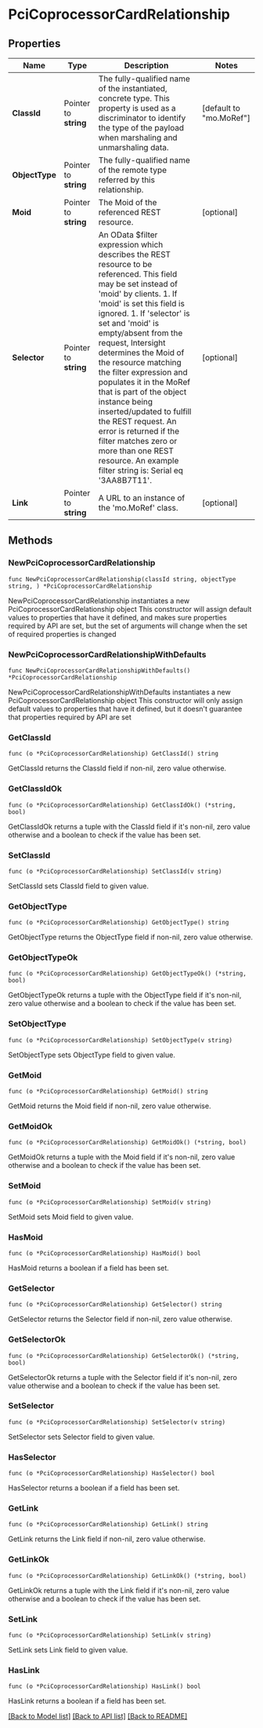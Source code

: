 # PciCoprocessorCardRelationship

## Properties

Name | Type | Description | Notes
------------ | ------------- | ------------- | -------------
**ClassId** | Pointer to **string** | The fully-qualified name of the instantiated, concrete type. This property is used as a discriminator to identify the type of the payload when marshaling and unmarshaling data. | [default to "mo.MoRef"]
**ObjectType** | Pointer to **string** | The fully-qualified name of the remote type referred by this relationship. | 
**Moid** | Pointer to **string** | The Moid of the referenced REST resource. | [optional] 
**Selector** | Pointer to **string** | An OData $filter expression which describes the REST resource to be referenced. This field may be set instead of &#39;moid&#39; by clients. 1. If &#39;moid&#39; is set this field is ignored. 1. If &#39;selector&#39; is set and &#39;moid&#39; is empty/absent from the request, Intersight determines the Moid of the resource matching the filter expression and populates it in the MoRef that is part of the object instance being inserted/updated to fulfill the REST request. An error is returned if the filter matches zero or more than one REST resource. An example filter string is: Serial eq &#39;3AA8B7T11&#39;. | [optional] 
**Link** | Pointer to **string** | A URL to an instance of the &#39;mo.MoRef&#39; class. | [optional] 

## Methods

### NewPciCoprocessorCardRelationship

`func NewPciCoprocessorCardRelationship(classId string, objectType string, ) *PciCoprocessorCardRelationship`

NewPciCoprocessorCardRelationship instantiates a new PciCoprocessorCardRelationship object
This constructor will assign default values to properties that have it defined,
and makes sure properties required by API are set, but the set of arguments
will change when the set of required properties is changed

### NewPciCoprocessorCardRelationshipWithDefaults

`func NewPciCoprocessorCardRelationshipWithDefaults() *PciCoprocessorCardRelationship`

NewPciCoprocessorCardRelationshipWithDefaults instantiates a new PciCoprocessorCardRelationship object
This constructor will only assign default values to properties that have it defined,
but it doesn't guarantee that properties required by API are set

### GetClassId

`func (o *PciCoprocessorCardRelationship) GetClassId() string`

GetClassId returns the ClassId field if non-nil, zero value otherwise.

### GetClassIdOk

`func (o *PciCoprocessorCardRelationship) GetClassIdOk() (*string, bool)`

GetClassIdOk returns a tuple with the ClassId field if it's non-nil, zero value otherwise
and a boolean to check if the value has been set.

### SetClassId

`func (o *PciCoprocessorCardRelationship) SetClassId(v string)`

SetClassId sets ClassId field to given value.


### GetObjectType

`func (o *PciCoprocessorCardRelationship) GetObjectType() string`

GetObjectType returns the ObjectType field if non-nil, zero value otherwise.

### GetObjectTypeOk

`func (o *PciCoprocessorCardRelationship) GetObjectTypeOk() (*string, bool)`

GetObjectTypeOk returns a tuple with the ObjectType field if it's non-nil, zero value otherwise
and a boolean to check if the value has been set.

### SetObjectType

`func (o *PciCoprocessorCardRelationship) SetObjectType(v string)`

SetObjectType sets ObjectType field to given value.


### GetMoid

`func (o *PciCoprocessorCardRelationship) GetMoid() string`

GetMoid returns the Moid field if non-nil, zero value otherwise.

### GetMoidOk

`func (o *PciCoprocessorCardRelationship) GetMoidOk() (*string, bool)`

GetMoidOk returns a tuple with the Moid field if it's non-nil, zero value otherwise
and a boolean to check if the value has been set.

### SetMoid

`func (o *PciCoprocessorCardRelationship) SetMoid(v string)`

SetMoid sets Moid field to given value.

### HasMoid

`func (o *PciCoprocessorCardRelationship) HasMoid() bool`

HasMoid returns a boolean if a field has been set.

### GetSelector

`func (o *PciCoprocessorCardRelationship) GetSelector() string`

GetSelector returns the Selector field if non-nil, zero value otherwise.

### GetSelectorOk

`func (o *PciCoprocessorCardRelationship) GetSelectorOk() (*string, bool)`

GetSelectorOk returns a tuple with the Selector field if it's non-nil, zero value otherwise
and a boolean to check if the value has been set.

### SetSelector

`func (o *PciCoprocessorCardRelationship) SetSelector(v string)`

SetSelector sets Selector field to given value.

### HasSelector

`func (o *PciCoprocessorCardRelationship) HasSelector() bool`

HasSelector returns a boolean if a field has been set.

### GetLink

`func (o *PciCoprocessorCardRelationship) GetLink() string`

GetLink returns the Link field if non-nil, zero value otherwise.

### GetLinkOk

`func (o *PciCoprocessorCardRelationship) GetLinkOk() (*string, bool)`

GetLinkOk returns a tuple with the Link field if it's non-nil, zero value otherwise
and a boolean to check if the value has been set.

### SetLink

`func (o *PciCoprocessorCardRelationship) SetLink(v string)`

SetLink sets Link field to given value.

### HasLink

`func (o *PciCoprocessorCardRelationship) HasLink() bool`

HasLink returns a boolean if a field has been set.


[[Back to Model list]](../README.md#documentation-for-models) [[Back to API list]](../README.md#documentation-for-api-endpoints) [[Back to README]](../README.md)


